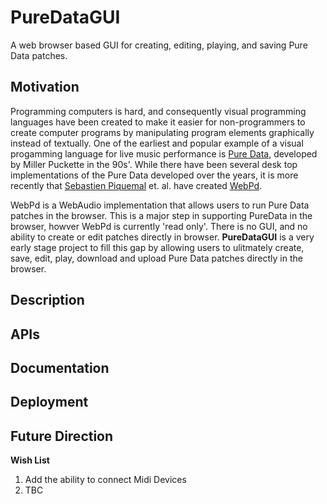 # PureDataGUI
A web browser based GUI for creating, editing, playing, and saving Pure Data patches.

## Motivation
Programming computers is hard, and consequently visual programming languages
have been created to make it easier for non-programmers to create computer programs by manipulating
program elements graphically instead of textually. One of the earliest and popular example of a visual progamming
language for live music performance is [Pure Data](http://puredata.info), developed by Miller Puckette in the 90s'.
While there have been several desk top implementations of the Pure Data developed over the years, it is more recently that
[Sebastien Piquemal](http://funktion.fm/#contact) et. al. have created [WebPd](https://github.com/sebpiq/WebPd).

WebPd is a WebAudio implementation that allows users to run Pure Data patches in the browser.  This is a major
step in supporting PureData in the browser, howver WebPd is currently 'read only'. There is no GUI, and
no ability to create or edit patches directly in browser.  **PureDataGUI** is a very early stage project to fill this gap
by allowing users to ulitmately create, save, edit, play, download and upload Pure Data patches directly in the browser.

## Description

## APIs

## Documentation

## Deployment

## Future Direction

**Wish List**
1. Add the ability to connect Midi Devices
2. TBC 

